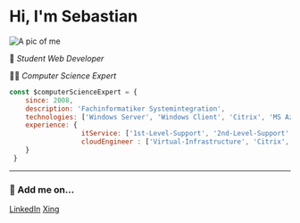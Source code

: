 # Hi, I'm Sebastian
![A pic of me](https://avatars.githubusercontent.com/u/75478893?s=400&u=840817058cf2907e3ef6e51726fd2b42cbbbd535&v=4)

🚧 *Student Web Developer*

🧑‍💻 *Computer Science Expert*

```javascript
const $computerScienceExpert = {
    since: 2008,
    description: 'Fachinformatiker Systemintegration',
    technologies: ['Windows Server', 'Windows Client', 'Citrix', 'MS Azure', 'Matrix42', 'AutoIT'],
    experience: {
                  itService: ['1st-Level-Support', '2nd-Level-Support', 'OS automation', 'Software deployment', 'Hardware deployment'],
                  cloudEngineer : ['Virtual-Infrastructure', 'Citrix', 'vmWare', 'ThinClients']
    }
 }
```

---

### 📇 Add me on...
[LinkedIn](https://www.linkedin.com/sebastianscherbes)
[Xing](https://www.xing.com/sebastianscherbes)
